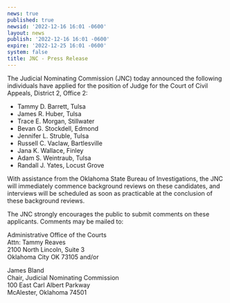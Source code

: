 ```yaml
---
news: true
published: true
newsid: '2022-12-16 16:01 -0600'
layout: news
publish: '2022-12-16 16:01 -0600'
expire: '2022-12-25 16:01 -0600'
system: false
title: JNC - Press Release
---
```

The Judicial Nominating Commission (JNC) today announced the following individuals have applied for the position of Judge for the Court of Civil Appeals, District 2, Office 2:

- Tammy D. Barrett, Tulsa
- James R. Huber, Tulsa
- Trace E. Morgan, Stillwater
- Bevan G. Stockdell, Edmond
- Jennifer L. Struble, Tulsa
- Russell C. Vaclaw, Bartlesville
- Jana K. Wallace, Finley
- Adam S. Weintraub, Tulsa
- Randall J. Yates, Locust Grove

With assistance from the Oklahoma State Bureau of Investigations, the JNC will immediately commence background reviews on these candidates, and interviews will be scheduled as soon as practicable at the conclusion of these background reviews.

The JNC strongly encourages the public to submit comments on these applicants. Comments may be mailed to:

Administrative Office of the Courts  
Attn: Tammy Reaves  
2100 North Lincoln, Suite 3  
Oklahoma City OK 73105 and/or  

James Bland  
Chair, Judicial Nominating Commission  
100 East Carl Albert Parkway  
McAlester, Oklahoma 74501  
